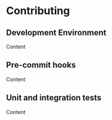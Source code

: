 # Contributing

## Development Environment

Content

## Pre-commit hooks

Content

## Unit and integration tests

Content
